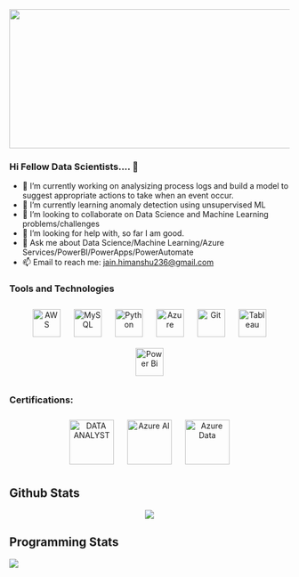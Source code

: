 <img src="https://github.com/HimanshuJain5/HimanshuJain5/blob/576e5dea89d06667c3b8de1db0b24c541c90ea36/Header.gif" height="250" width="1500" >

### Hi Fellow Data Scientists.... 👋 

- 🔭 I’m currently working on analysizing process logs and build a model to suggest appropriate actions to take when an event occur.
- 🌱 I’m currently learning anomaly detection using unsupervised ML
- 👯 I’m looking to collaborate on Data Science and Machine Learning problems/challenges
- 🤔 I’m looking for help with, so far I am good.
- 💬 Ask me about Data Science/Machine Learning/Azure Services/PowerBI/PowerApps/PowerAutomate
- 📫 Email to reach me: jain.himanshu236@gmail.com

### Tools and Technologies
<div align="center">  
<img style="margin: 10px" src="https://profilinator.rishav.dev/skills-assets/amazonwebservices-original-wordmark.svg" alt="AWS" height="50" />  
<img style="margin: 10px" src="https://profilinator.rishav.dev/skills-assets/mysql-original-wordmark.svg" alt="MySQL" height="50" />  
<img style="margin: 10px" src="https://profilinator.rishav.dev/skills-assets/python-original.svg" alt="Python" height="50" />  
<img style="margin: 10px" src="https://profilinator.rishav.dev/skills-assets/microsoft_azure-icon.svg" alt="Azure" height="50" />  
<img style="margin: 10px" src="https://profilinator.rishav.dev/skills-assets/git-scm-icon.svg" alt="Git" height="50" />  
<img style="margin: 10px" src="https://profilinator.rishav.dev/skills-assets/tableau.svg" alt="Tableau" height="50" />  
<img style="margin: 10px" src="https://profilinator.rishav.dev/skills-assets/powerbi.png" alt="Power Bi" height="50" />  
</div>

### Certifications:
<div align="center"> 
<img style="margin: 10px" src="https://github.com/HimanshuJain5/HimanshuJain5/blob/b22bd3c36ccd88abdad184edd598aa4bbcc6fe2b/CERT-Associate-Data-Analyst-600x600.png" alt="DATA ANALYST" height="80" /> 
<img style="margin: 10px" src="https://github.com/HimanshuJain5/HimanshuJain5/blob/b22bd3c36ccd88abdad184edd598aa4bbcc6fe2b/azure-ai-fundamentals-600x600.png" alt="Azure AI" height="80" /> 
<img style="margin: 10px" src="https://github.com/HimanshuJain5/HimanshuJain5/blob/b22bd3c36ccd88abdad184edd598aa4bbcc6fe2b/azure-data-fundamentals-600x600.png" alt="Azure Data" height="80" /> 
</div>
 
## Github Stats  
<div align="center"><img src="https://github-readme-stats.vercel.app/api?username=HimanshuJain5&show_icons=true&count_private=true&hide_border=true" align="center" /></div> 

## Programming Stats 
<img src="https://github-readme-stats.vercel.app/api/top-langs/?username=HimanshuJain5&hide_border=true&layout=compact" align="left" />  


  
